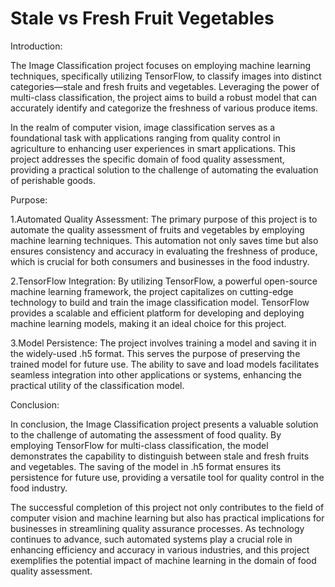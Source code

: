 # Stale vs Fresh Fruit Vegetables
Introduction:

The Image Classification project focuses on employing machine learning techniques, specifically utilizing TensorFlow, to classify images into distinct categories—stale and fresh fruits and vegetables. Leveraging the power of multi-class classification, the project aims to build a robust model that can accurately identify and categorize the freshness of various produce items.

In the realm of computer vision, image classification serves as a foundational task with applications ranging from quality control in agriculture to enhancing user experiences in smart applications. This project addresses the specific domain of food quality assessment, providing a practical solution to the challenge of automating the evaluation of perishable goods.

Purpose:

1.Automated Quality Assessment:
The primary purpose of this project is to automate the quality assessment of fruits and vegetables by employing machine learning techniques. This automation not only saves time but also ensures consistency and accuracy in evaluating the freshness of produce, which is crucial for both consumers and businesses in the food industry.

2.TensorFlow Integration:
By utilizing TensorFlow, a powerful open-source machine learning framework, the project capitalizes on cutting-edge technology to build and train the image classification model. TensorFlow provides a scalable and efficient platform for developing and deploying machine learning models, making it an ideal choice for this project.

3.Model Persistence:
The project involves training a model and saving it in the widely-used .h5 format. This serves the purpose of preserving the trained model for future use. The ability to save and load models facilitates seamless integration into other applications or systems, enhancing the practical utility of the classification model.

Conclusion:

In conclusion, the Image Classification project presents a valuable solution to the challenge of automating the assessment of food quality. By employing TensorFlow for multi-class classification, the model demonstrates the capability to distinguish between stale and fresh fruits and vegetables. The saving of the model in .h5 format ensures its persistence for future use, providing a versatile tool for quality control in the food industry.

The successful completion of this project not only contributes to the field of computer vision and machine learning but also has practical implications for businesses in streamlining quality assurance processes. As technology continues to advance, such automated systems play a crucial role in enhancing efficiency and accuracy in various industries, and this project exemplifies the potential impact of machine learning in the domain of food quality assessment.
